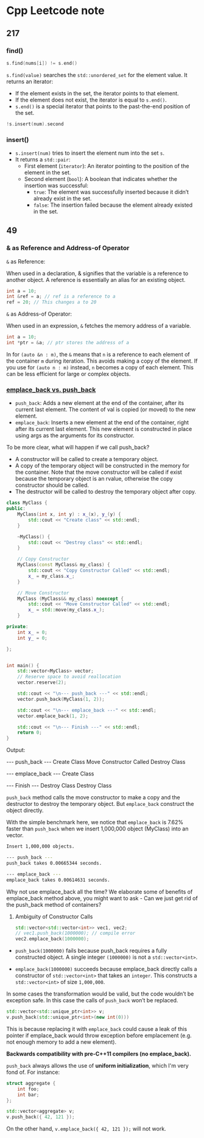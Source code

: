 # Cpp Leetcode note

## 217

### find()

```cpp
s.find(nums[i]) != s.end()
```

`s.find(value)` searches the `std::unordered_set` for the element value. It returns an iterator:

- If the element exists in the set, the iterator points to that element.
- If the element does not exist, the iterator is equal to `s.end()`.
- `s.end()` is a special iterator that points to the past-the-end position of the set.

```cpp
!s.insert(num).second
```

### insert()

- `s.insert(num)` tries to insert the element num into the set `s`.
- It returns a `std::pair`:
  - First element (`iterator`): An iterator pointing to the position of the element in the set.
  - Second element (`bool`): A boolean that indicates whether the insertion was successful:
    - `true`: The element was successfully inserted because it didn’t already exist in the set.
    - `false`: The insertion failed because the element already existed in the set.

## 49

### & as Reference and Address-of Operator

`&` as Reference:

When used in a declaration, & signifies that the variable is a reference to another object. A reference is essentially an alias for an existing object.

```cpp
int a = 10;
int &ref = a; // ref is a reference to a
ref = 20; // This changes a to 20
```

`&` as Address-of Operator:

When used in an expression, `&` fetches the memory address of a variable.

```cpp
int a = 10;
int *ptr = &a; // ptr stores the address of a
```

In for `(auto &n : m)`, the `&` means that `n` is a reference to each element of the container `m` during iteration. This avoids making a copy of the element.
If you use for `(auto n : m)` instead, `n` becomes a copy of each element. This can be less efficient for large or complex objects.

### [emplace_back vs. push_back](https://yasenh.github.io/post/cpp-diary-1-emplace_back)

- `push_back`: Adds a new element at the end of the container, after its current last element. The content of val is copied (or moved) to the new element.
- `emplace_back`: Inserts a new element at the end of the container, right after its current last element. This new element is constructed in place using args as the arguments for its constructor.

To be more clear, what will happen if we call push_back?

- A constructor will be called to create a temporary object.
- A copy of the temporary object will be constructed in the memory for the container. Note that the move constructor will be called if exist because the temporary object is an rvalue, otherwise the copy constructor should be called.
- The destructor will be called to destroy the temporary object after copy.

```cpp
class MyClass {
public:
    MyClass(int x, int y) : x_(x), y_(y) {
        std::cout << "Create class" << std::endl;
    }

    ~MyClass() {
        std::cout << "Destroy class" << std::endl;
    }

    // Copy Constructor
    MyClass(const MyClass& my_class) {
        std::cout << "Copy Constructor Called" << std::endl;
        x_ = my_class.x_;
    }

    // Move Constructor
    MyClass (MyClass&& my_class) noexcept {
        std::cout << "Move Constructor Called" << std::endl;
        x_ = std::move(my_class.x_);
    }

private:
    int x_ = 0;
    int y_ = 0;

};


int main() {
    std::vector<MyClass> vector;
    // Reserve space to avoid reallocation
    vector.reserve(2);

    std::cout << "\n--- push_back ---" << std::endl;
    vector.push_back(MyClass(1, 2));

    std::cout << "\n--- emplace_back ---" << std::endl;
    vector.emplace_back(1, 2);

    std::cout << "\n--- Finish ---" << std::endl;
    return 0;
}

```

Output:

--- push_back ---
Create Class
Move Constructor Called
Destroy Class

--- emplace_back ---
Create Class

--- Finish ---
Destroy Class
Destroy Class

`push_back` method calls the move constructor to make a copy and the destructor to destroy the temporary object. But `emplace_back` construct the object directly.

With the simple benchmark here, we notice that `emplace_back` is 7.62% faster than `push_back` when we insert 1,000,000 object (MyClass) into an vector.

```bash
Insert 1,000,000 objects.

--- push_back ---
push_back takes 0.00665344 seconds.

--- emplace_back ---
emplace_back takes 0.00614631 seconds.
```

Why not use emplace_back all the time?
We elaborate some of benefits of emplace_back method above, you might want to ask - Can we just get rid of the push_back method of containers?

1. Ambiguity of Constructor Calls

   ```cpp
   std::vector<std::vector<int>> vec1, vec2;
   // vec1.push_back(1000000); // compile error
   vec2.emplace_back(1000000);
   ```

- `push_back(1000000)` fails because push_back requires a fully constructed object. A single integer `(1000000)` is not a `std::vector<int>`.

- `emplace_back(1000000)` succeeds because emplace_back directly calls a constructor of `std::vector<int>` that takes an `integer`. This constructs a `std::vector<int>` of size `1,000,000`.

In some cases the transformation would be valid, but the code wouldn’t be exception safe. In this case the calls of `push_back` won’t be replaced.

```cpp
std::vector<std::unique_ptr<int>> v;
v.push_back(std::unique_ptr<int>(new int(0)))
```

This is because replacing it with `emplace_back` could cause a leak of this pointer if emplace_back would throw exception before emplacement (e.g. not enough memory to add a new element).

**Backwards compatibility with pre-C++11 compilers (no emplace_back).**

`push_back` always allows the use of **uniform initialization**, which I'm very fond of. For instance:

```cpp
struct aggregate {
    int foo;
    int bar;
};

std::vector<aggregate> v;
v.push_back({ 42, 121 });
```

On the other hand, `v.emplace_back({ 42, 121 });` will not work.
